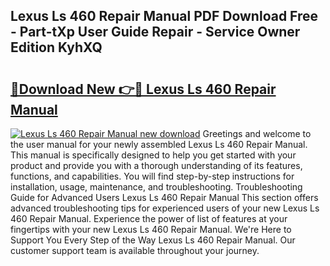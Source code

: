 ## Lexus Ls 460 Repair Manual PDF Download Free - Part-tXp User Guide Repair - Service Owner Edition KyhXQ

# <h2><a href="http://bc74082.oget.top/?id=Lexus+Ls+460+Repair+Manual">🔗Download New 👉🔴 Lexus Ls 460 Repair Manual</a></h2>

[![Lexus Ls 460 Repair Manual new download](https://i.imgur.com/5g1atiW.png)](http://bc74082.oget.top/?id=Lexus+Ls+460+Repair+Manual)
Greetings and welcome to the user manual for your newly assembled Lexus Ls 460 Repair Manual. This manual is specifically designed to help you get started with your product and provide you with a thorough understanding of its features, functions, and capabilities. You will find step-by-step instructions for installation, usage, maintenance, and troubleshooting. Troubleshooting Guide for Advanced Users Lexus Ls 460 Repair Manual This section offers advanced troubleshooting tips for experienced users of your new Lexus Ls 460 Repair Manual. Experience the power of list of features at your fingertips with your new Lexus Ls 460 Repair Manual. We're Here to Support You Every Step of the Way Lexus Ls 460 Repair Manual. Our customer support team is available throughout your journey.

